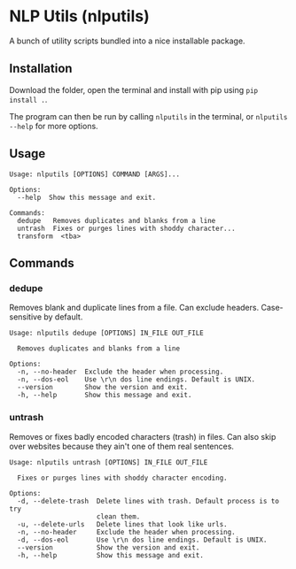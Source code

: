 # NLP Utils (nlputils)
A bunch of utility scripts bundled into a nice installable package.

## Installation
Download the folder, open the terminal and install with pip using `pip install .`.

The program can then be run by calling `nlputils` in the terminal, or `nlputils --help` for more options.

## Usage
```
Usage: nlputils [OPTIONS] COMMAND [ARGS]...

Options:
  --help  Show this message and exit.

Commands:
  dedupe   Removes duplicates and blanks from a line
  untrash  Fixes or purges lines with shoddy character...
  transform  <tba>
```

## Commands
### dedupe
Removes blank and duplicate lines from a file. Can exclude headers. Case-sensitive by default.

```
Usage: nlputils dedupe [OPTIONS] IN_FILE OUT_FILE

  Removes duplicates and blanks from a line

Options:
  -n, --no-header  Exclude the header when processing.
  -n, --dos-eol    Use \r\n dos line endings. Default is UNIX.
  --version        Show the version and exit.
  -h, --help       Show this message and exit.
```

### untrash
Removes or fixes badly encoded characters (trash) in files. Can also skip over websites because they ain't one of them real sentences.

```
Usage: nlputils untrash [OPTIONS] IN_FILE OUT_FILE

  Fixes or purges lines with shoddy character encoding.

Options:
  -d, --delete-trash  Delete lines with trash. Default process is to try
                      clean them.
  -u, --delete-urls   Delete lines that look like urls.
  -n, --no-header     Exclude the header when processing.
  -d, --dos-eol       Use \r\n dos line endings. Default is UNIX.
  --version           Show the version and exit.
  -h, --help          Show this message and exit.
```